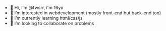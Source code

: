 - 👋 Hi, I’m @fwsrr, i'm 16yo
- 👀 I’m interested in webdevelopment (mostly front-end but back-end too)
- 🌱 I’m currently learning html/css/js
- 💞️ I’m looking to collaborate on problems

<!---
fwsrr/fwsrr is a ✨ special ✨ repository because its `README.md` (this file) appears on your GitHub profile.
You can click the Preview link to take a look at your changes.
--->
